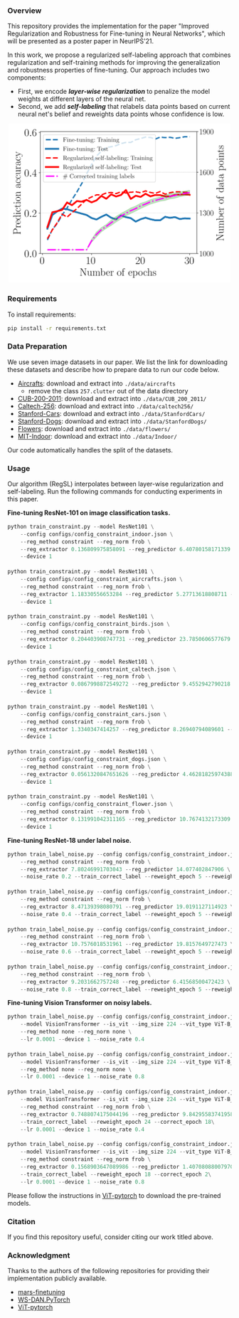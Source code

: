### Overview

This repository provides the implementation for the paper "Improved Regularization and Robustness for Fine-tuning in Neural Networks", which will be presented as a poster paper in NeurIPS'21.

In this work, we propose a regularized self-labeling approach that combines regularization and self-training methods for improving the generalization and robustness properties of fine-tuning.  Our approach includes two components:

- First, we encode ***layer-wise regularization*** to penalize the model weights at different layers of the neural net.
- Second, we add ***self-labeling*** that relabels data points based on current neural net's belief and reweights data points whose confidence is low.

<div align=center><img src='./figures/main_figure.png' width="500"></div>

### Requirements

To install requirements:

```bash
pip install -r requirements.txt
```

### Data Preparation

We use seven image datasets in our paper. We list the link for downloading these datasets and describe how to prepare data to run our code below.

- [Aircrafts](https://www.robots.ox.ac.uk/~vgg/data/fgvc-aircraft/): download and extract into `./data/aircrafts`
  - remove the class `257.clutter` out of the data directory
- [CUB-200-2011](http://www.vision.caltech.edu/visipedia/CUB-200-2011.html): download and extract into `./data/CUB_200_2011/`
- [Caltech-256](http://www.vision.caltech.edu/Image_Datasets/Caltech256/): download and extract into `./data/caltech256/`
- [Stanford-Cars](https://ai.stanford.edu/~jkrause/cars/car_dataset.html): download and extract into `./data/StanfordCars/`
- [Stanford-Dogs](http://vision.stanford.edu/aditya86/ImageNetDogs/): download and extract into `./data/StanfordDogs/`
- [Flowers](https://www.robots.ox.ac.uk/~vgg/data/flowers/102/): download and extract into `./data/flowers/`
- [MIT-Indoor](http://web.mit.edu/torralba/www/indoor.html): download and extract into `./data/Indoor/`

Our code automatically handles the split of the datasets.

### Usage

Our algorithm (RegSL) interpolates between layer-wise regularization and self-labeling. Run the following commands for conducting experiments in this paper.

**Fine-tuning ResNet-101 on image classification tasks.** 

```python
python train_constraint.py --model ResNet101 \
    --config configs/config_constraint_indoor.json \
    --reg_method constraint --reg_norm frob \
    --reg_extractor 0.136809975858091 --reg_predictor 6.40780158171339 --scale_factor 2.52883770643206\
    --device 1

python train_constraint.py --model ResNet101 \
    --config configs/config_constraint_aircrafts.json \
    --reg_method constraint --reg_norm frob \
    --reg_extractor 1.18330556653284 --reg_predictor 5.27713618808711 --scale_factor 1.27679969876201\
    --device 1

python train_constraint.py --model ResNet101 \
    --config configs/config_constraint_birds.json \
    --reg_method constraint --reg_norm frob \
    --reg_extractor 0.204403908747731 --reg_predictor 23.7850606577679 --scale_factor 4.73803591794678\
    --device 1

python train_constraint.py --model ResNet101 \
    --config configs/config_constraint_caltech.json \
    --reg_method constraint --reg_norm frob \
    --reg_extractor 0.0867998872549272 --reg_predictor 9.4552942790218 --scale_factor 1.1785989596144\
    --device 1

python train_constraint.py --model ResNet101 \
    --config configs/config_constraint_cars.json \
    --reg_method constraint --reg_norm frob \
    --reg_extractor 1.3340347414257 --reg_predictor 8.26940794089601 --scale_factor 3.47676759842434\
    --device 1

python train_constraint.py --model ResNet101 \
    --config configs/config_constraint_dogs.json \
    --reg_method constraint --reg_norm frob \
    --reg_extractor 0.0561320847651626 --reg_predictor 4.46281825974388 --scale_factor 1.58722606909531\
    --device 1

python train_constraint.py --model ResNet101 \
    --config configs/config_constraint_flower.json \
    --reg_method constraint --reg_norm frob \
    --reg_extractor 0.131991042311165 --reg_predictor 10.7674132173309 --scale_factor 4.98010215976503\
    --device 1
```

**Fine-tuning ResNet-18 under label noise.**

```Python
python train_label_noise.py --config configs/config_constraint_indoor.json --model ResNet18 \
    --reg_method constraint --reg_norm frob \
    --reg_extractor 7.80246991703043 --reg_predictor 14.077402847906 \
    --noise_rate 0.2 --train_correct_label --reweight_epoch 5 --reweight_temp 2.0 --correct_epoch 10 --correct_thres 0.9 

python train_label_noise.py --config configs/config_constraint_indoor.json --model ResNet18 \
    --reg_method constraint --reg_norm frob \
    --reg_extractor 8.47139398080791 --reg_predictor 19.0191127114923 \
    --noise_rate 0.4 --train_correct_label --reweight_epoch 5 --reweight_temp 2.0 --correct_epoch 10 --correct_thres 0.9 

python train_label_noise.py --config configs/config_constraint_indoor.json --model ResNet18 \
    --reg_method constraint --reg_norm frob \
    --reg_extractor 10.7576018531961 --reg_predictor 19.8157649727473 \
    --noise_rate 0.6 --train_correct_label --reweight_epoch 5 --reweight_temp 2.0 --correct_epoch 10 --correct_thres 0.9 
    
python train_label_noise.py --config configs/config_constraint_indoor.json --model ResNet18 \
    --reg_method constraint --reg_norm frob \
    --reg_extractor 9.2031662757248 --reg_predictor 6.41568500472423 \
    --noise_rate 0.8 --train_correct_label --reweight_epoch 5 --reweight_temp 1.5 --correct_epoch 10 --correct_thres 0.9 
```

**Fine-tuning Vision Transformer on noisy labels.** 

```Python
python train_label_noise.py --config configs/config_constraint_indoor.json \
    --model VisionTransformer --is_vit --img_size 224 --vit_type ViT-B_16 --vit_pretrained_dir pretrained/imagenet21k_ViT-B_16.npz \
    --reg_method none --reg_norm none \
    --lr 0.0001 --device 1 --noise_rate 0.4

python train_label_noise.py --config configs/config_constraint_indoor.json \
    --model VisionTransformer --is_vit --img_size 224 --vit_type ViT-B_16 --vit_pretrained_dir pretrained/imagenet21k_ViT-B_16.npz \
    --reg_method none --reg_norm none \
    --lr 0.0001 --device 1 --noise_rate 0.8

python train_label_noise.py --config configs/config_constraint_indoor.json \
    --model VisionTransformer --is_vit --img_size 224 --vit_type ViT-B_16 --vit_pretrained_dir pretrained/imagenet21k_ViT-B_16.npz \
    --reg_method constraint --reg_norm frob \
    --reg_extractor 0.7488074175044196 --reg_predictor 9.842955837419588 \
    --train_correct_label --reweight_epoch 24 --correct_epoch 18\
    --lr 0.0001 --device 1 --noise_rate 0.4

python train_label_noise.py --config configs/config_constraint_indoor.json \
    --model VisionTransformer --is_vit --img_size 224 --vit_type ViT-B_16 --vit_pretrained_dir pretrained/imagenet21k_ViT-B_16.npz \
    --reg_method constraint --reg_norm frob \
    --reg_extractor 0.1568903647089986 --reg_predictor 1.407080880079702 \
    --train_correct_label --reweight_epoch 18 --correct_epoch 2\
    --lr 0.0001 --device 1 --noise_rate 0.8
```

Please follow the instructions in [ViT-pytorch](https://github.com/jeonsworld/ViT-pytorch) to download the pre-trained models. 

### Citation

If you find this repository useful, consider citing our work titled above.

### Acknowledgment

Thanks to the authors of the following repositories for providing their implementation publicly available.

- [mars-finetuning](https://github.com/henrygouk/mars-finetuning)
- [WS-DAN.PyTorch](https://github.com/GuYuc/WS-DAN.PyTorch)
- [ViT-pytorch](https://github.com/jeonsworld/ViT-pytorch)
